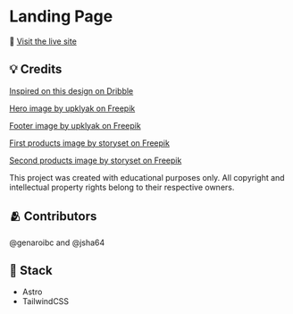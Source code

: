 # Landing Page

🔗 [Visit the live site](https://landing-page-genaro-jorge.netlify.app/)

## 💡 Credits

[Inspired on this design on Dribble](https://dribbble.com/shots/5543012-Space-Exploration-Landing-Page-Illustration/attachments/1199037?mode=media)

[Hero image by upklyak on Freepik](https://www.freepik.com/free-vector/arizona-night-desert-landscape-natural-wild-west-background-with-coyote-pack-silhouettes-run-through-cacti-rocks-cloudy-sky-with-full-moon-shining-game-scene-cartoon-vector-illustration_21050353.htm#query=illustrations&position=0&from_view=keyword&track=sph)

[Footer image by upklyak on Freepik](https://www.freepik.com/free-vector/desert-landscape-with-rocks-tropical-tree-plants-cactuses-night_10949899.htm)

[First products image by storyset on Freepik](https://www.freepik.com/free-vector/discovery-concept-illustration_14201181.htm#query=characted%20watching%20planet&position=48&from_view=search&track=ais)

[Second products image by storyset on Freepik](https://www.freepik.com/free-vector/counting-stars-concept-illustration_12079897.htm#from_view=detail_alsolike#position=0)

This project was created with educational purposes only. All copyright and intellectual property rights belong to their respective owners.

## 🫂 Contributors

@genaroibc and @jsha64

## 🚀 Stack

- Astro
- TailwindCSS
